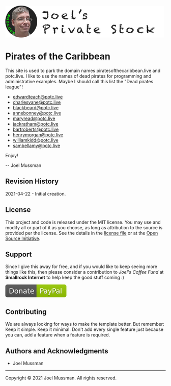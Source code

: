 ![](.common/joels-private-stock.png?raw=true)

# Pirates of the Caribbean

This site is used to park the domain names piratesofthecaribbean.live and potc.live.
I like to use the names of dead pirates for programming and administrative examples.
Maybe I should call this list the "Dead pirates league"!

* edwardteach@potc.live
* charlesvane@potc.live
* blackbeard@potc.live
* annebonney@potc.live
* maryread@potc.live
* jackratham@potc.live
* bartroberts@potc.live
* henrymorgan@potc.live
* williamkidd@potc.live
* sambellamy@potc.live

Enjoy!

-- Joel Mussman

## Revision History

2021-04-22 - Initial creation.

## License

This project and code is released under the MIT license. You may use and modify all or part of it as you choose, as long as attribution to the source is provided per the license. See the details in the [license file](./LICENSE.md) or at the [Open Source Initiative](https://opensource.org/licenses/MIT).

## Support

Since I give this away for free, and if you would like to keep seeing more things like this, then please consider
a contribution to *Joel's Coffee Fund* at **Smallrock Internet** to help keep the good stuff coming :)<br />

[![Donate](.common/Donate-Paypal.svg)](https://www.paypal.com/cgi-bin/webscr?cmd=_s-xclick&hosted_button_id=XPUGVGZZ8RUAA)

## Contributing

We are always looking for ways to make the template better. But remember: Keep it simple. Keep it minimal. Don't add every single feature just because you can, add a feature when a feature is required.

## Authors and Acknowledgments

* Joel Mussman

<hr>
Copyright © 2021 Joel Mussman. All rights reserved.